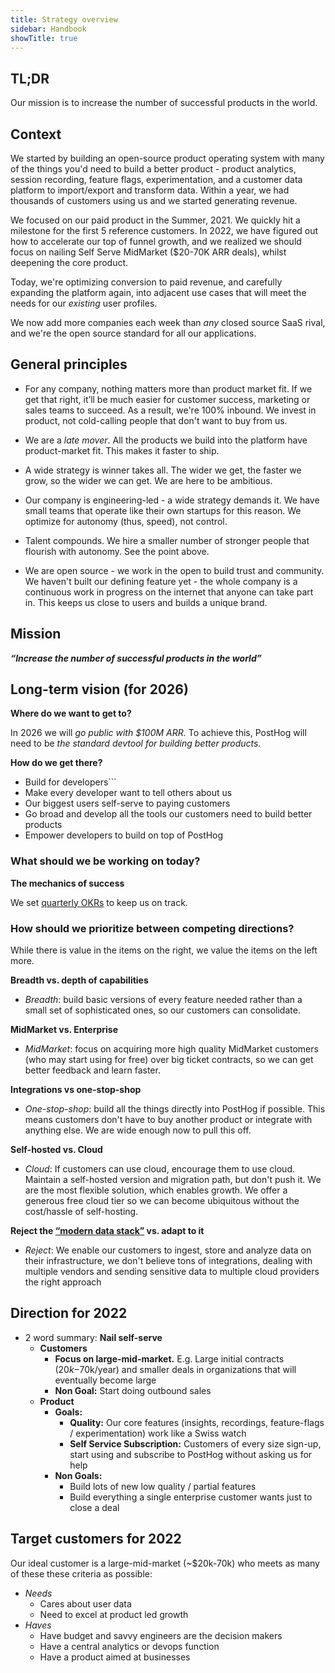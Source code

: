 ```yaml
---
title: Strategy overview
sidebar: Handbook
showTitle: true
---
```


## TL;DR
Our mission is to increase the number of successful products in the world.

## Context

We started by building an open-source product operating system with many of the things you'd need to build a better product - product analytics, session recording, feature flags, experimentation, and a customer data platform to import/export and transform data. Within a year, we had thousands of customers using us and we started generating revenue.

We focused on our paid product in the Summer, 2021. We quickly hit a milestone for the first 5 reference customers. In 2022, we have figured out how to accelerate our top of funnel growth, and we realized we should focus on nailing Self Serve MidMarket ($20-70K ARR deals), whilst deepening the core product.

Today, we're optimizing conversion to paid revenue, and carefully expanding the platform again, into adjacent use cases that will meet the needs for our _existing_ user profiles.

We now add more companies each week than _any_ closed source SaaS rival, and we're the open source standard for all our applications.

## General principles

* For any company, nothing matters more than product market fit. If we get that right, it’ll be much easier for customer success, marketing or sales teams to succeed. As a result, we're 100% inbound. We invest in product, not cold-calling people that don't want to buy from us.

* We are a _late mover_. All the products we build into the platform have product-market fit. This makes it faster to ship.

* A wide strategy is winner takes all. The wider we get, the faster we grow, so the wider we can get. We are here to be ambitious.

* Our company is engineering-led - a wide strategy demands it. We have small teams that operate like their own startups for this reason. We optimize for autonomy (thus, speed), not control.

* Talent compounds. We hire a smaller number of stronger people that flourish with autonomy. See the point above.

* We are open source - we work in the open to build trust and community. We haven't built our defining feature yet - the whole company is a continuous work in progress on the internet that anyone can take part in. This keeps us close to users and builds a unique brand.

## Mission

**_“Increase the number of successful products in the world”_**

## Long-term vision (for 2026)

**Where do we want to get to?**

In 2026 we will _go public with $100M ARR._ To achieve this, PostHog will need to be _the standard devtool for building better products._

**How do we get there?**

* Build for developers```
* Make every developer want to tell others about us
* Our biggest users self-serve to paying customers 
* Go broad and develop all the tools our customers need to build better products
* Empower developers to build on top of PostHog

### What should we be working on today?

**The mechanics of success**

We set [quarterly OKRs](objectives) to keep us on track.

### How should we prioritize between competing directions?

While there is value in the items on the right, we value the items on the left more.

**Breadth vs. depth of capabilities**

* _Breadth_: build basic versions of every feature needed rather than a small set of sophisticated ones, so our customers can consolidate.

**MidMarket vs. Enterprise**

* _MidMarket_: focus on acquiring more high quality MidMarket customers (who may start using for free) over big ticket contracts, so we can get better feedback and learn faster.

**Integrations vs one-stop-shop**

* _One-stop-shop_: build all the things directly into PostHog if possible. This means customers don't have to buy another product or integrate with anything else. We are wide enough now to pull this off.

**Self-hosted vs. Cloud**

* _Cloud_: If customers can use cloud, encourage them to use cloud. Maintain a self-hosted version and migration path, but don't push it. We are the most flexible solution, which enables growth. We offer a generous free cloud tier so we can become ubiquitous without the cost/hassle of self-hosting.

**Reject the [“modern data stack”](https://www.analytics8.com/blog/what-is-the-modern-data-stack-and-why-should-you-be-excited-about-it/) vs. adapt to it**

* _Reject_: We enable our customers to ingest, store and analyze data on their infrastructure, we don't believe tons of integrations, dealing with multiple vendors and sending sensitive data to multiple cloud providers the right approach

## Direction for 2022

 * 2 word summary: **Nail self-serve**
    * **Customers**
        * **Focus on large-mid-market.** E.g. Large initial contracts ($20k-$70k/year) and smaller deals in organizations that will eventually become large
        * **Non Goal:** Start doing outbound sales
    * **Product**
        * **Goals:**
            * **Quality:** Our core features (insights, recordings, feature-flags / experimentation) work like a Swiss watch
            * **Self Service Subscription:** Customers of every size sign-up, start using and subscribe to PostHog without asking us for help
        * **Non Goals:**
            * Build lots of new low quality / partial features
            * Build everything a single enterprise customer wants just to close a deal

## Target customers for 2022

Our ideal customer is a large-mid-market (~$20k-70k) who meets as many of these these criteria as possible:

* _Needs_
  * Cares about user data
  * Need to excel at product led growth
* _Haves_
  * Have budget and savvy engineers are the decision makers
  * Have a central analytics or devops function
  * Have a product aimed at businesses

